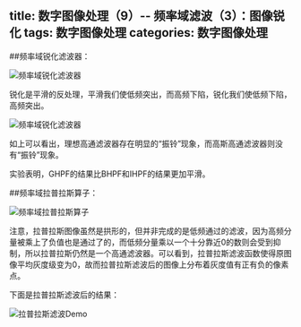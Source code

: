 title: 数字图像处理（9）-- 频率域滤波（3）：图像锐化
tags: 数字图像处理
categories: 数字图像处理
---------
##频率域锐化滤波器：

![频率域锐化滤波器](http://7pulhb.com1.z0.glb.clouddn.com/ip-频率域锐化滤波器透视图.jpg)

锐化是平滑的反处理，平滑我们使低频突出，而高频下陷，锐化我们使低频下陷，高频突出。

![频率域锐化滤波器](http://7pulhb.com1.z0.glb.clouddn.com/ip-频率域锐化滤波器.jpg)

如上可以看出，理想高通滤波器存在明显的“振铃”现象，而高斯高通滤波器则没有“振铃”现象。

实验表明，GHPF的结果比BHPF和IHPF的结果更加平滑。

##频率域拉普拉斯算子：

![频率域拉普拉斯算子](http://7pulhb.com1.z0.glb.clouddn.com/ip-拉普拉斯算子2.jpg) 

注意，拉普拉斯图像虽然是拱形的，但并非完成的是低频通过的滤波，因为高频分量被乘上了负值也是通过了的，而低频分量乘以一个十分靠近0的数则会受到抑制，所以拉普拉斯仍然是一个高通滤波器。可以看到，拉普拉斯滤波函数使得原图像平均灰度级变为0，故而拉普拉斯滤波后的图像上分布着灰度值有正有负的像素点。

下面是拉普拉斯滤波后的结果：

![拉普拉斯滤波Demo](http://7pulhb.com1.z0.glb.clouddn.com/ip-拉普拉斯Demo2.jpg)